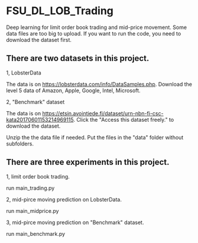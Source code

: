 # FSU_DL_LOB_Trading

Deep learning for limit order book trading and mid-price movement. Some data files are too big to upload. If you want to run the code, you need to download the dataset first.

## There are two datasets in this project.

1, LobsterData

The data is on https://lobsterdata.com/info/DataSamples.php. Download the level 5 data of Amazon, Apple, Google, Intel, Microsoft.

2, "Benchmark" dataset

The data is on https://etsin.avointiede.fi/dataset/urn-nbn-fi-csc-kata20170601153214969115. Click the "Access this dataset freely." to download the dataset.

Unzip the the data file if needed. Put the files in the "data" folder without subfolders.


## There are three experiments in this project.

1, limit order book trading.

run main_trading.py

2, mid-pirce moving prediction on LobsterData.

run main_midprice.py

3, mid-pirce moving prediction on "Benchmark" dataset.

run main_benchmark.py
